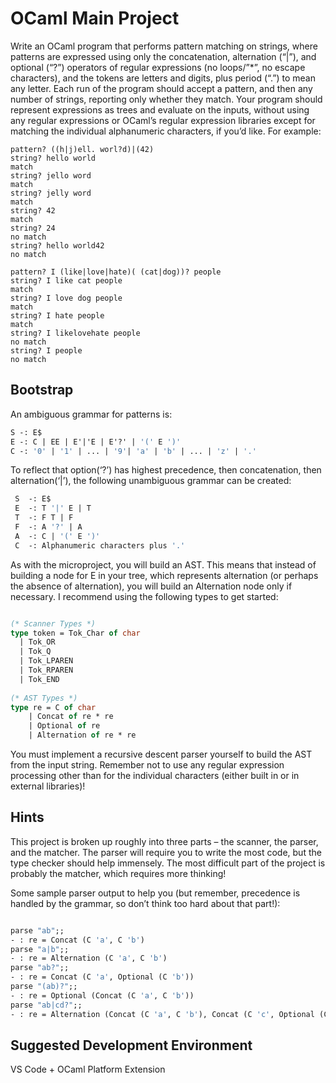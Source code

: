 # OCaml Main Project
Write an OCaml program that performs pattern matching on strings, where patterns are expressed using only the concatenation, alternation (“|”), and optional (“?”) operators of regular expressions (no loops/”*”, no escape characters), and the tokens are letters and digits, plus period (“.”) to mean any letter. Each run of the program should accept a pattern, and then any number of strings, reporting only whether they match. Your program should represent expressions as trees and evaluate on the inputs, without using any regular expressions or OCaml’s regular expression libraries except for matching the individual alphanumeric characters, if you’d like. For example:

```
pattern? ((h|j)ell. worl?d)|(42)
string? hello world
match
string? jello word
match
string? jelly word
match
string? 42
match
string? 24
no match
string? hello world42
no match
```
```
pattern? I (like|love|hate)( (cat|dog))? people
string? I like cat people
match
string? I love dog people
match
string? I hate people
match
string? I likelovehate people
no match
string? I people
no match
```
## Bootstrap
An ambiguous grammar for patterns is:
```ocaml
S -: E$  
E -: C | EE | E'|'E | E'?' | '(' E ')'
C -: '0' | '1' | ... | '9'| 'a' | 'b' | ... | 'z' | '.'
```
To reflect that option(‘?’) has highest precedence, then concatenation, then alternation(‘|’), the following unambiguous grammar can be created:

```ocaml
 S  -: E$
 E  -: T '|' E | T
 T  -: F T | F
 F  -: A '?' | A
 A  -: C | '(' E ')'
 C  -: Alphanumeric characters plus '.'
```
As with the microproject, you will build an AST. This means that instead of building a node for E in your tree, which represents alternation (or perhaps the absence of alternation), you will build an Alternation node only if necessary. I recommend using the following types to get started:
```ocaml

(* Scanner Types *)
type token = Tok_Char of char 
  | Tok_OR
  | Tok_Q
  | Tok_LPAREN
  | Tok_RPAREN
  | Tok_END
 
(* AST Types *)
type re = C of char
    | Concat of re * re
    | Optional of re
    | Alternation of re * re
```
You must implement a recursive descent parser yourself to build the AST from the input string. Remember not to use any regular expression processing other than for the individual characters (either built in or in external libraries)!

## Hints

This project is broken up roughly into three parts – the scanner, the parser, and the matcher. The parser will require you to write the most code, but the type checker should help immensely. The most difficult part of the project is probably the matcher, which requires more thinking!

Some sample parser output to help you (but remember, precedence is handled by the grammar, so don’t think too hard about that part!):

```ocaml

parse "ab";;
- : re = Concat (C 'a', C 'b')
parse "a|b";;
- : re = Alternation (C 'a', C 'b')
parse "ab?";;
- : re = Concat (C 'a', Optional (C 'b'))
parse "(ab)?";;
- : re = Optional (Concat (C 'a', C 'b'))
parse "ab|cd?";;
- : re = Alternation (Concat (C 'a', C 'b'), Concat (C 'c', Optional (C 'd')))
```
## Suggested Development Environment
VS Code + OCaml Platform Extension

